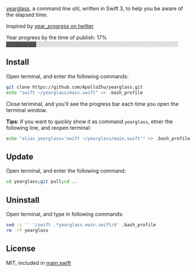 [yearglass](https://github.com/ApolloZhu/yearglass), a command line util, written in Swift 3, to help you be aware of the elapsed time.

Inspired by [year_progress on twitter](https://twitter.com/year_progress)

Year progress by the time of publish: 17% ▓▓▓▓▓▓▓▓░░░░░░░░░░░░░░░░░░░░░░░░░░░░░░░░░░░░░░░

## Install
Open terminal, and enter the following commands:
```sh
git clone https://github.com/ApolloZhu/yearglass.git
echo "swift ~/yearglass/main.swift" >> .bash_profile 
```
Close teriminal, and you'll see the progress bar each time you open the terminal window.

**Tips**: if you want to quickly show it as command `yearglass`, etner the following line, and reopen terminal:

```sh
echo "alias yearglass='swift ~/yearglass/main.swift'" >> .bash_profile
```

## Update
Open terminal, and enter the following command:
```sh
cd yearglass;git pull;cd ..
```

## Uninstall
Open terminal, and type in following commands:
```sh
sed -i '' '/swift .*yearglass.main.swift/d' .bash_profile
rm -rf yearglass
```

## License
MIT, included in [main.swift](../master/main.swift#L1-#L24)
